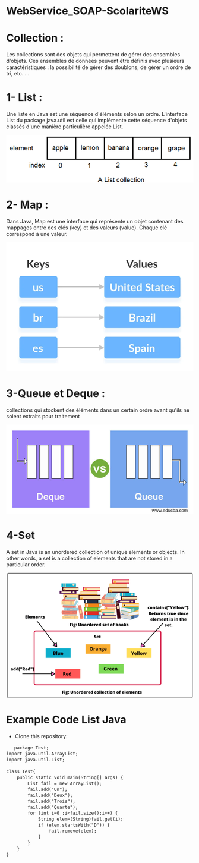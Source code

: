 # WebService_SOAP-ScolariteWS
# Collection :
Les collections sont des objets qui permettent de gérer des ensembles d'objets. Ces ensembles de données peuvent être définis avec plusieurs caractéristiques : la possibilité de gérer des doublons, de gérer un ordre de tri, etc. ...

# 1- List :
Une liste en Java est une séquence d'éléments selon un ordre. L'interface List du package java.util est celle qui implémente cette séquence d'objets classés d'une manière particulière appelée List.

![image info](https://github.com/MedMelek4848/WebService_SOAP-ScolariteWS/blob/master/List%20Collections.jpg)

# 2- Map :
Dans Java, Map est une interface qui représente un objet contenant des mappages entre des clés (key) et des valeurs (value). Chaque clé correspond à une valeur.

![image info](https://github.com/MedMelek4848/WebService_SOAP-ScolariteWS/blob/master/Map%20.jpg)

# 3-Queue et Deque :
collections qui stockent des éléments dans un certain ordre avant qu'ils ne soient extraits pour traitement

![image info](https://github.com/MedMelek4848/WebService_SOAP-ScolariteWS/blob/master/Deque-vs-Queue.jpg)

# 4-Set
A set in Java is an unordered collection of unique elements or objects. In other words, a set is a collection of elements that are not stored in a particular order.

![image info](https://github.com/MedMelek4848/WebService_SOAP-ScolariteWS/blob/master/realtime-example-of-java-set.jpg)

# Example Code List Java
* Clone this repository:
```
   package Test;
import java.util.ArrayList;
import java.util.List;

class Test{
	public static void main(String[] args) {
		List fail = new ArrayList();
		fail.add("Un");
		fail.add("Deux");
		fail.add("Trois");
		fail.add("Quarte");
		for (int i=0 ;i<fail.size();i++) {
			String elem=(String)fail.get(i);
			if (elem.startsWith("D")) {
				fail.remove(elem);
			}
		}
	}
}
```

